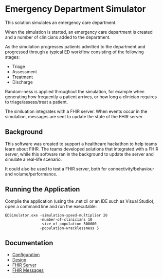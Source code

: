 # Emergency Department Simulator

This solution simulates an emergency care department.

When the simulation is started, an emergency care department is created and a number of clinicians
added to the department. 

As the simulation progresses patients admitted to the department and 
progressed through a typical ED workflow consisting of the following stages:

* Triage
* Assessment
* Treatment 
* Discharge

Random-ness is applied throughout the simulation, for example when generating how frequently 
a patient arrives, or how long a clinician requires to triage/assess/treat a patient.

The simluation integrates with a FHIR server. When events occur in the simulation, 
messages are sent to update the state of the FHIR server.

## Background

This software was created to support a healthcare hackathon to help teams 
learn about FIHR. The teams developed solutions that integrated with a FHIR server, while this 
software ran in the background to update the server and simulate a real-life scenario.

It could also be used to test a FHIR server, both for connectivity/behaviour
and volume/performance.

## Running the Application

Compile the application (using the .net cli or an IDE such as Visual Studio), open a command line and run the executable:

```
EDSimulator.exe -simulation-speed-multiplier 20 
                -number-of-clinicians 10 
                -size-of-population 500000 
                -population-wrecklessness 5
```

## Documentation

* [Configuration](./docs/Configuration.md)
* [Design](./docs/Design.md)
* [FHIR Server](./docs/FHIRServer.md)
* [FHIR Messages](./docs/FHIRMessages.md) 
